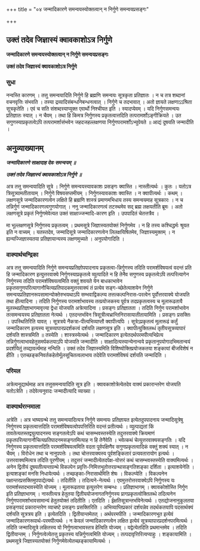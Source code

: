 +++
title = "०४ जन्मादिकारणे समन्वयस्योक्तत्वान् न निर्गुणे समन्वयप्रसङ्गः"

+++


## उक्तं तदेव जिज्ञास्यं क्वावकाशोऽत्र निर्गुणे

**जन्मादिकारणे समन्वयस्योक्तत्वान् न निर्गुणे समन्वयप्रसङ्गः**

**उक्तं तदेव जिज्ञास्यं क्वावकाशोऽत्र निर्गुणे**

### **सुधा**

नन्वस्ति कारणम् । तत्तु समन्वयादिति निर्गुणे हि ब्रह्मणि समन्वयः सूत्रकृता प्रतिज्ञातः । न च तत्र शब्दानां वचनवृत्तिः संभवति । तस्या द्रव्यादिसंबन्धनिबन्धनत्वात् । निर्गुणे च तदभावात् । अतो ज्ञायते लक्षणाऽऽश्रिता सूत्रकृतेति । एवं च सति संशब्दस्याप्युक्त एवार्थो निश्चीयत इति । स्यादप्येवम् । यदि निर्गुणसमन्वयः प्रतिज्ञातः स्यात् । न चैवम् । तथा हि किमत्र निर्गुणस्य प्रकृतत्वात्तदिति तत्परामर्शोऽङ्गीक्रियते । उत सगुणस्याप्रकृतत्वेऽपि तत्परामर्शासंभवेन जहदजहल्लक्षणया निर्गुणपरामर्शोऽभ्युपेयते ॥ आद्यं दूषयति जन्मादीति ।

## **अनुव्याख्यानम्**

***जन्मादिकारणे साक्षादाह देवः समन्वयम् ॥***

***उक्तं तदेव जिज्ञास्यं क्वावकाशोऽत्र निर्गुणे ॥***

अत्र तत्तु समन्वयादिति सूत्रे । निर्गुणे समन्वयस्यावकाशः प्रसङ्गः क्वास्ति । नास्तीत्यर्थः । कुतः । यतोऽत्र त्रिसूत्र्यामतीतायाम् । निर्गुणे विषयसप्तमीयम् । निर्गुणस्यावकाशः क्वास्ति । न क्वापीत्यर्थः । कथम् । लक्षणसूत्रे जन्मादिकारणत्वेन लक्षिते हि ब्रह्मणि शास्त्रं प्रमाणमभिधाय तस्य समन्वयमाह सूत्रकारः । न च तन्निर्गुणं जन्मादिकारणत्वगुणयोगात् । ननु जन्मादिकारणत्वं तटस्थमेव सद् ब्रह्म लक्षयतीति ब्रूमः । अतो लक्षणसूत्रे प्रकृतं निर्गुणमेवेत्यत उक्तं साक्षाज्जन्मादि-कारण इति । उपपादितं चेतत्तत्रैव ।

मा भूल्लक्षणसूत्रे निर्गुणस्य प्रकृतत्वम् । प्रथमसूत्रे जिज्ञास्यतयोक्तं निर्गुणमेव । न हि तस्य कश्चिद्धर्मः श्रूयत इति न वाच्यम् । यतस्तदेव, जन्मादिसूत्रे जन्मादिकारणत्वेन लिलक्षयिषितमेव, जिज्ञास्यमुक्तम् । न ह्यन्यज्जिज्ञास्यतया प्रतिज्ञायान्यस्य लक्षणमुच्यते । अनुपयोगादिति ।

### **वाक्यार्थचन्द्रिका**

अत्र तत्तु समन्वयादिति निर्गुणे समन्वयप्रतिज्ञोपपादनाय प्रकृतत्वा-न्निर्गुणस्य तदिति परामर्शविषयत्वं वदन्तं प्रति हि जन्मादिकारण इत्युत्तरवाक्ये निर्गुणस्याप्रकृतत्वे व्युत्पादिते न हि तेनैव सगुणस्य प्रकृतत्वेऽपि तत्परित्यागेन निर्गुणस्य तदिति परामर्शविषयत्वमिति वक्तुं शवयते येन बाधकाभावेन प्रकृतसगुणपरित्यागानौचित्यप्रतिपादकमुत्तरवाक्यं तं प्रत्येव सङ्ग-च्छेतेत्याशयेन निर्गुणे समन्वयप्रतिज्ञानरूपसामान्योक्तेरुभयथाऽपि सम्भवाद्विकल्प्य तत्तत्कल्पनिरास-परत्वेन पूर्वोत्तरवाक्ये योजयति तथा हीत्यादिना । तदिति निर्गुणस्य परामर्शाभावस्य तत्प्रयोजकस्य पूर्वत्र तदप्रकृतत्वस्य च मूलारूढतायै मूलस्थप्रतिज्ञाभागमावृत्त्या द्वेधा योजयति अत्रेत्यादिना । प्रसङ्गः प्रतिज्ञातता । तदिति निर्गुण परामर्शाभावेन तत्समन्वयस्य प्रतिज्ञातता नेत्यर्थः । एतदन्तर्भावेन त्रिसूत्रीत्वभ्रान्तिनिरासायातीतायामिति । प्रसङ्गः प्रसक्तिः । उपस्थितिरिति यावत् । सूत्रत्रये नैकत्रा-पीत्यभिव्याप्तौ क्वापीत्यपिः । सूत्रेऽप्रकृतत्वं मूलारूढं कर्तुं जन्मादिकारण इत्यस्य सूत्रव्यापारप्रदर्शकत्वं दर्शयति लक्षणसूत्र इति । क्वापीत्युक्तिलब्धं तृतीयसूत्रव्यापारं दर्शयति शास्त्रमिति ॥ तस्येति । शास्त्रस्येत्यर्थः । जन्मादिकारण इत्येतदर्थपरमपीत्यभिप्रेत्य तन्निर्गुणत्वाभावहेतुसमर्पकतयाऽपि योजयति जन्मादीति । साक्षादित्यस्यान्येनान्वये प्रकृतानुपयोगादभिमतान्वयं प्रदर्शयितुं तव्द्यावर्त्यमाह नन्विति । उक्तं तदेव जिज्ञास्यमिति विशिष्योक्तिप्रयोजकतया शङ्कायां बीजविशेषं न हीति । एतच्छङ्कनिवर्तकहेतोर्मूलसूचितत्वलाभाय तदेवेति परामर्शविषयं दर्शयति जन्मादिति ।

### **परिमल**

अत्रेत्यनूद्यार्थमाह अत्र तत्तुसमन्वयादिति सूत्र इति । क्वावकाशोत्रेत्येतदेव वाक्यं प्रकारान्तरेण योजयति यतोऽत्रेति । तदेवेत्यनुवादः जन्मादीत्यादि व्याख्या ।

### **वाक्यार्थरत्नमाला**

अत्रेति । अत्र भाष्यग्रन्थे तत्तु समन्वयादित्यत्र निर्गुणे समन्वयः प्रतिज्ञायत इत्येतदुपपादनाय जन्मादिसूत्रेषु निर्गुणस्य प्रकृतत्वात्तदिति परामर्शविषयत्वोपपत्तिरिति वदन्तं प्रतीत्यर्थः । व्युत्पाद्यतां किं तावतेत्यतस्तद्व्युत्पादनस्य सङ्गतत्वेऽपि कथं चासम्भवस्तस्येति तदुत्तरवाक्ये क्रियमाणं प्रकृतपरित्यागानौचित्यप्रतिपादनमसङ्गतमित्याह न हि तेनैवेति । भवेत्कथं चेत्युत्तरवाक्यसङ्गतिः । यदि निर्गुणस्य प्रकृतत्वात्तदिति परामर्शविषयत्वमिति वदता पूर्वपक्षिणैव सगुणप्रकृतत्वादिकं वक्तुं शक्यं स्यात् । न चैवम् । विरोधेन तथा च नानुपपत्तेः । तथा चोत्तरवाक्यस्य पूर्वशङ्कितारं प्रत्यवतारायोग इत्यर्थः । उत्तरवाक्यमित्यत्र तदिति पूरणीयम् । तदुत्तरं जन्मादीत्येतदपेक्ष-योत्तरं कथं चासम्भवस्तस्येति वाक्यमित्यर्थः । अनेन द्वितीयं दूषयतीत्यन्तग्रन्थे विकल्पेन प्रवृत्ति-निमित्तभूतोत्तरग्रन्थासङ्गतिशङ्का दर्शिता । इत्याशयेनेति । इत्याशङ्कां मनसि निधायेत्यर्थः । तच्छङ्का-निरासार्थमिति शेषः । विकल्प्येति । विकल्पनेन पक्षान्तरप्रसक्तिमुपपाद्येत्यर्थः । तदितीति । तदित्यने-नेत्यर्थः । एवमुत्तरोत्तरवाक्येऽपि निर्गुणस्य यः परामर्शस्तदभावस्येति योज्यम् । मूलारूढताया इत्युत्तरेण सम्बन्धः । प्रतिज्ञाभागम् । क्वावकोशोस्ति निर्गुण इति प्रतिज्ञाभागम् । नास्तीत्यत्र हेतुतया द्वितीययोजनागतनिर्गुणस्य प्रागप्रकृतत्वोक्तिलब्धे तदित्यनेन निर्गुणपरामर्शाभावसामान्यं हेतुतयोक्तं तदितीति । एतदिति । ईक्षतिसूत्रान्तर्भावेनेत्यर्थः । एतद्योजनानुकूलतया प्रसङ्गपदं प्रकारान्तरेण व्याचष्टे प्रसङ्गः प्रसक्तिरिति । अभिव्याप्तिप्रकारं दर्शयन्नेव तदर्थकतयापि पदसार्थक्यं दर्शयति सूत्रत्रय इति । इत्येतदिति । द्वितीयान्तमेतत् । अर्थपरमपीति । जन्मादिकारणभूत इत्येवं जन्मादिकारणरूपार्थ-परमपीत्यर्थः । न केवलं जन्मादिकारणत्वेन लक्षित इत्येवं सूत्रव्यापारप्रदर्शनपरमित्यर्थः । तदिति जन्मादिसूत्रे लक्षितस्य यो निर्गुणत्वाभावस्तत्र हेत्विति योज्यम् । यद्वेत्येतदिति प्रथमान्तमेव । तदिति द्वितीयान्तम् । निर्गुणत्वेत्येतत्तु प्रकृतस्य यन्निर्गुणत्वमिति योज्यम् । तत्पदावृत्तिरित्यप्याहुः । शङ्कायामिति । प्रथमसूत्रे जिज्ञास्यतयोक्तं निर्गुणमेवेत्येतच्छङ्कायामित्यर्थः ।






